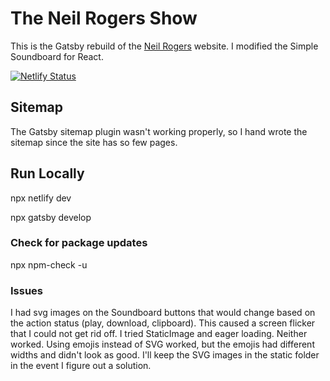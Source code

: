 # The Neil Rogers Show

This is the Gatsby rebuild of the [Neil Rogers](https://neilrogers.org) website. I modified the Simple Soundboard for React.

[![Netlify Status](https://api.netlify.com/api/v1/badges/21e91175-f04a-4458-8c3b-2a11caaaed05/deploy-status)](https://app.netlify.com/sites/neil-rogers/deploys)

## Sitemap

The Gatsby sitemap plugin wasn't working properly, so I hand wrote the sitemap since the site has so few pages.

## Run Locally

npx netlify dev

npx gatsby develop

### Check for package updates

npx npm-check -u

### Issues

I had svg images on the Soundboard buttons that would change based on the action status (play, download, clipboard). This caused a screen flicker that I could not get rid off. I tried StaticImage and eager loading. Neither worked. Using emojis instead of SVG worked, but the emojis had different widths and didn't look as good. I'll keep the SVG images in the static folder in the event I figure out a solution.
